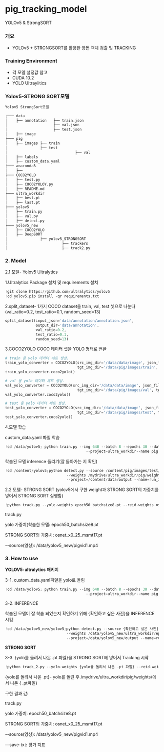 # pig_tracking_model
YOLOv5 & StrongSORT


### 개요

- YOLOv5 + STRONGSORT를 활용한 양돈 객체 검출 및 TRACKING

### Training Environment

- 각 모델 설정값 참고
- CUDA 10.2
- YOLO Ultraylitics

### Yolov5-STRONG SORT모델

```python
Yolov5 StrongSort모델

┌─── data                 
│    ├── annotation   ├── train.json                 
│                     ├── val.json 
│                     ├── test.json              
│    ├── image                
├─── pig                  
│    ├── images ├── train
│               ├── test
│								├── val
│    ├── labels
│    ├── custom_data.yaml
├─── anaconda3
│    ├── 
├─── COCO2YOLO
│    ├── test.py
│    ├── COCO2YOLOY.py
│    ├── README.md
├─── ultra_workdir
│    ├── best.pt
│    ├── last.pt
├─── yolov5
│    ├── train.py
│    ├── val.py
│    ├── detect.py
├─── yolov5_new
│    ├── COCO2YOLO 
│    ├── DeepSORT
│               ├── yolov5_STRONGSORT
│                         ├── trackers  
│                         ├── track2.py  
```

### 2. Model

2.1 모델- Yolov5 Ultralytics

1.Ultralytics Package 설치 및 requirements 설치

```python
!git clone https://github.com/ultralytics/yolov5
!cd yolov5;pip install -qr requirements.txt
```

2.split_dataset- 1가지 COCO dataset을  train, val, test 셋으로 나눈다(val_ratio=0.2, test_ratio=0.1, random_seed=13)

```python
split_dataset(input_json='data/annotation/annotation.json',
              output_dir='data/annotation',
              val_ratio=0.2,
              test_ratio=0.1,
              random_seed=13)
```

3.COCO2YOLO COCO 데이터 셋을 YOLO 형태로 변환

```python
# train 용 yolo 데이터 세트 생성. 
train_yolo_converter = COCO2YOLO(src_img_dir='/data/data/image', json_file='data/annotation/seed13/train.json',
                                 tgt_img_dir='/data/pig/images/train', tgt_anno_dir='/data/pig/labels/train')
train_yolo_converter.coco2yolo()

# val 용 yolo 데이터 세트 생성. 
val_yolo_converter = COCO2YOLO(src_img_dir='/data/data/image', json_file='data/annotation/seed13/train.json',
                                 tgt_img_dir='/data/pig/images/val', tgt_anno_dir='/data/pig/labels/val')
val_yolo_converter.coco2yolo()

# test 용 yolo 데이터 세트 생성. 
test_yolo_converter = COCO2YOLO(src_img_dir='/data/data/image', json_file='data/annotation/seed13/train.json',
                                 tgt_img_dir='/data/pig/images/test', tgt_anno_dir='/data/pig/labels/test')
test_yolo_converter.coco2yolo()
```

4.모델 학습

custom_data.yaml 파일 학습

```python
!cd /data/yolov5; python train.py --img 640 --batch 8 --epochs 30 --data pig/custom_data.yaml --weights yolov5l.pt \
                                     --project=ultra_workdir--name pig --exist-ok
```

학습된 모델 inference 돌리기(잘 돌아가는 지 확인)

```python
!cd /content/yolov5;python detect.py --source /content/pig/images/test/ \
                            --weights /mydrive/ultra_workdir/pig/weights/epoch50_batchsize8.pt --conf 0.2 \
                            --project=/content/data/output --name=run_image --exist-ok --line-thickness 2
```

2.2 모델- STRONG SORT (yolov5에서 구한 weight과 STRONG SORT의 가중치를 넣어서 STRONG SORT 실행함)

```python
!python track.py --yolo-weights epoch50_batchsize8.pt --reid-weights osnet_x0_25_msmt17.pt --source /data/yolov5_new/pigvid1.mp4 --line-thickness 2 --conf-thres 0.8 --iou-thres 0.5 --augment --save-vid --save-txt
```

track.py

yolo 가중치(학습한 모델: epoch50_batchsize8.pt

STRONG SORT의 가중치: osnet_x0_25_msmt17.pt

--source(영상): /data/yolov5_new/pigvid1.mp4

### 3. How to use

**YOLOV5-ultralytics 패키지**

3-1.  custom_data.yaml파일을 yolo로 돌림

```python
!cd /data/yolov5; python train.py --img 640 --batch 8 --epochs 30 --data pig/custom_data.yaml --weight yolov51.pt \
                                     --project=ultra_workdir--name pig --exist-ok
```

3-2. INFERENCE

학습된 모델이 잘 학습 되었는지 확인하기 위해 {확인하고 싶은 사진}을 INFERENCE 시킴

```python
!cd /data/yolov5_new/yolov5;python detect.py --source {확인하고 싶은 사진} \
                            --weights /data/yolov5_new/ultra_workdir/epoch50/pig/weights/best.pt --conf 0.2 \
                            --project=/data/yolov5_new/output --name=run_image --exist-ok --line-thickness 2
```

**STRONG SORT**

3-3.  {yolo를 돌려서 나온 .pt 파일}을 STRONG SORT에 넣어서 Tracking 시작

```python
!python track_2.py --yolo-weights {yolo를 돌려서 나온 .pt 파일} --reid-weights osnet_x0_25_msmt17.pt --source /data/yolov5_new/pigvid1.mp4 --line-thickness 2 --conf-thres 0.8 --iou-thres 0.5 --augment --save-vid --save-txt
```

{yolo를 돌려서 나온 .pt}- yolo를 돌린 후 /mydrive/ultra_workdir/pig/weights/에서 나온 {   .pt파일} 

구한 결과 값: 

track.py

yolo 가중치: epoch50_batchsize8.pt

STRONG SORT의 가중치: osnet_x0_25_msmt17.pt

--source(영상): /data/yolov5_new/pigvid1.mp4

—save-txt: 평가 지표
